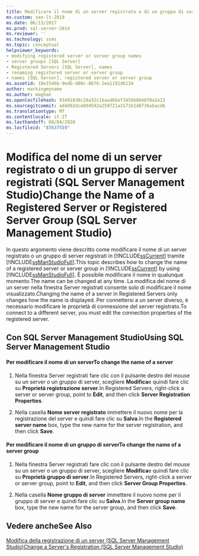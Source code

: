 ```yaml
---
title: Modificare il nome di un server registrato o di un gruppo di server
ms.custom: seo-lt-2019
ms.date: 06/13/2017
ms.prod: sql-server-2014
ms.reviewer: ''
ms.technology: ssms
ms.topic: conceptual
helpviewer_keywords:
- modifying registered server or server group names
- server groups [SQL Server]
- Registered Servers [SQL Server], names
- renaming registered server or server group
- names [SQL Server], registered server or server group
ms.assetid: 10e1546b-9edb-400c-8676-2ea1192d6134
author: markingmyname
ms.author: maghan
ms.openlocfilehash: 93491830c28a32c16aad6bef3456b864870a2e22
ms.sourcegitcommit: ad4d92dce894592a259721a1571b1d8736abacdb
ms.translationtype: MT
ms.contentlocale: it-IT
ms.lasthandoff: 08/04/2020
ms.locfileid: "87637559"
---
```

# <a name="change-the-name-of-a-registered-server-or-registered-server-group-sql-server-management-studio"></a><span data-ttu-id="9896f-102">Modifica del nome di un server registrato o di un gruppo di server registrati (SQL Server Management Studio)</span><span class="sxs-lookup"><span data-stu-id="9896f-102">Change the Name of a Registered Server or Registered Server Group (SQL Server Management Studio)</span></span>
  <span data-ttu-id="9896f-103">In questo argomento viene descritto come modificare il nome di un server registrato o un gruppo di server registrati in [!INCLUDE[ssCurrent](../../includes/sscurrent-md.md)] tramite [!INCLUDE[ssManStudioFull](../../includes/ssmanstudiofull-md.md)].</span><span class="sxs-lookup"><span data-stu-id="9896f-103">This topic describes how to change the name of a registered server or server group in [!INCLUDE[ssCurrent](../../includes/sscurrent-md.md)] by using [!INCLUDE[ssManStudioFull](../../includes/ssmanstudiofull-md.md)].</span></span> <span data-ttu-id="9896f-104">È possibile modificare il nome in qualunque momento.</span><span class="sxs-lookup"><span data-stu-id="9896f-104">The name can be changed at any time.</span></span> <span data-ttu-id="9896f-105">La modifica del nome di un server nella finestra Server registrati consente solo di modificare il nome visualizzato.</span><span class="sxs-lookup"><span data-stu-id="9896f-105">Changing the name of a server in Registered Servers only changes how the name is displayed.</span></span> <span data-ttu-id="9896f-106">Per connettersi a un server diverso, è necessario modificare le proprietà di connessione del server registrato.</span><span class="sxs-lookup"><span data-stu-id="9896f-106">To connect to a different server, you must edit the connection properties of the registered server.</span></span>  
  
##  <a name="using-sql-server-management-studio"></a><a name="SSMSProcedure"></a> <span data-ttu-id="9896f-107">Con SQL Server Management Studio</span><span class="sxs-lookup"><span data-stu-id="9896f-107">Using SQL Server Management Studio</span></span>  
  
#### <a name="to-change-the-name-of-a-server"></a><span data-ttu-id="9896f-108">Per modificare il nome di un server</span><span class="sxs-lookup"><span data-stu-id="9896f-108">To change the name of a server</span></span>  
  
1.  <span data-ttu-id="9896f-109">Nella finestra Server registrati fare clic con il pulsante destro del mouse su un server o un gruppo di server, scegliere **Modifica**e quindi fare clic su **Proprietà registrazione server**.</span><span class="sxs-lookup"><span data-stu-id="9896f-109">In Registered Servers, right-click a server or server group, point to **Edit**, and then click **Server Registration Properties**.</span></span>  
  
2.  <span data-ttu-id="9896f-110">Nella casella **Nome server registrato** immettere il nuovo nome per la registrazione del server e quindi fare clic su **Salva**.</span><span class="sxs-lookup"><span data-stu-id="9896f-110">In the **Registered server name** box, type the new name for the server registration, and then click **Save**.</span></span>  
  
#### <a name="to-change-the-name-of-a-server-group"></a><span data-ttu-id="9896f-111">Per modificare il nome di un gruppo di server</span><span class="sxs-lookup"><span data-stu-id="9896f-111">To change the name of a server group</span></span>  
  
1.  <span data-ttu-id="9896f-112">Nella finestra Server registrati fare clic con il pulsante destro del mouse su un server o un gruppo di server, scegliere **Modifica**e quindi fare clic su **Proprietà gruppo di server**.</span><span class="sxs-lookup"><span data-stu-id="9896f-112">In Registered Servers, right-click a server or server group, point to **Edit**, and then click **Server Group Properties**.</span></span>  
  
2.  <span data-ttu-id="9896f-113">Nella casella **Nome gruppo di server** immettere il nuovo nome per il gruppo di server e quindi fare clic su **Salva**.</span><span class="sxs-lookup"><span data-stu-id="9896f-113">In the **Server group name** box, type the new name for the server group, and then click **Save**.</span></span>  
  
## <a name="see-also"></a><span data-ttu-id="9896f-114">Vedere anche</span><span class="sxs-lookup"><span data-stu-id="9896f-114">See Also</span></span>  
 [<span data-ttu-id="9896f-115">Modifica della registrazione di un server &#40;SQL Server Management Studio&#41;</span><span class="sxs-lookup"><span data-stu-id="9896f-115">Change a Server's Registration &#40;SQL Server Management Studio&#41;</span></span>](change-a-server-s-registration-sql-server-management-studio.md)
  
  
